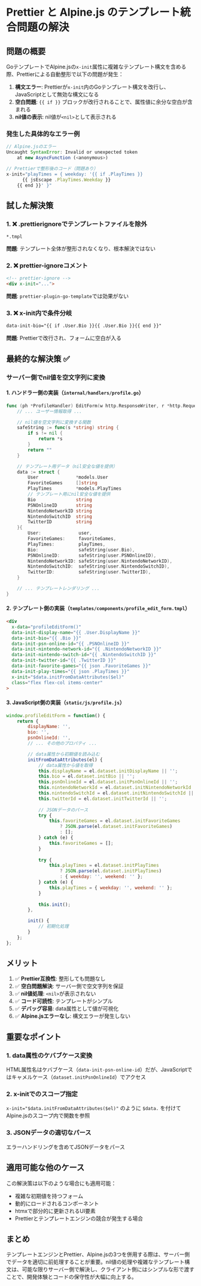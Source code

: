 # Prettier と Alpine.js のテンプレート統合問題の解決

## 問題の概要

GoテンプレートでAlpine.jsの`x-init`属性に複雑なテンプレート構文を含める際、Prettierによる自動整形で以下の問題が発生：

1. **構文エラー**: Prettierが`x-init`内のGoテンプレート構文を改行し、JavaScriptとして無効な構文になる
2. **空白問題**: `{{ if }}` ブロックが改行されることで、属性値に余分な空白が含まれる
3. **nil値の表示**: nil値が`<nil>`として表示される

### 発生した具体的なエラー例
```javascript
// Alpine.jsのエラー
Uncaught SyntaxError: Invalid or unexpected token
    at new AsyncFunction (<anonymous>)

// Prettierで整形後のコード（問題あり）
x-init="playTimes = { weekday: '{{ if .PlayTimes }}
      {{ jsEscape .PlayTimes.Weekday }}
    {{ end }}' }"
```

## 試した解決策

### 1. ❌ .prettierignoreでテンプレートファイルを除外
```
*.tmpl
```
**問題**: テンプレート全体が整形されなくなり、根本解決ではない

### 2. ❌ prettier-ignoreコメント
```html
<!-- prettier-ignore -->
<div x-init="...">
```
**問題**: `prettier-plugin-go-template`では効果がない

### 3. ❌ x-init内で条件分岐
```html
data-init-bio="{{ if .User.Bio }}{{ .User.Bio }}{{ end }}"
```
**問題**: Prettierで改行され、フォームに空白が入る

## 最終的な解決策 ✅

### サーバー側でnil値を空文字列に変換

#### 1. ハンドラー側の実装（`internal/handlers/profile.go`）

```go
func (ph *ProfileHandler) EditForm(w http.ResponseWriter, r *http.Request) {
    // ... ユーザー情報取得 ...

    // nil値を空文字列に変換する関数
    safeString := func(s *string) string {
        if s != nil {
            return *s
        }
        return ""
    }

    // テンプレート用データ（nil安全な値を提供）
    data := struct {
        User              *models.User
        FavoriteGames     []string
        PlayTimes         *models.PlayTimes
        // テンプレート用にnil安全な値を提供
        Bio               string
        PSNOnlineID       string
        NintendoNetworkID string
        NintendoSwitchID  string
        TwitterID         string
    }{
        User:              user,
        FavoriteGames:     favoriteGames,
        PlayTimes:         playTimes,
        Bio:               safeString(user.Bio),
        PSNOnlineID:       safeString(user.PSNOnlineID),
        NintendoNetworkID: safeString(user.NintendoNetworkID),
        NintendoSwitchID:  safeString(user.NintendoSwitchID),
        TwitterID:         safeString(user.TwitterID),
    }

    // ... テンプレートレンダリング ...
}
```

#### 2. テンプレート側の実装（`templates/components/profile_edit_form.tmpl`）

```html
<div
  x-data="profileEditForm()"
  data-init-display-name="{{ .User.DisplayName }}"
  data-init-bio="{{ .Bio }}"
  data-init-psn-online-id="{{ .PSNOnlineID }}"
  data-init-nintendo-network-id="{{ .NintendoNetworkID }}"
  data-init-nintendo-switch-id="{{ .NintendoSwitchID }}"
  data-init-twitter-id="{{ .TwitterID }}"
  data-init-favorite-games="{{ json .FavoriteGames }}"
  data-init-play-times="{{ json .PlayTimes }}"
  x-init="$data.initFromDataAttributes($el)"
  class="flex flex-col items-center"
>
```

#### 3. JavaScript側の実装（`static/js/profile.js`）

```javascript
window.profileEditForm = function() {
    return {
        displayName: '',
        bio: '',
        psnOnlineId: '',
        // ... その他のプロパティ ...

        // data属性から初期値を読み込む
        initFromDataAttributes(el) {
            // data属性から値を取得
            this.displayName = el.dataset.initDisplayName || '';
            this.bio = el.dataset.initBio || '';
            this.psnOnlineId = el.dataset.initPsnOnlineId || '';
            this.nintendoNetworkId = el.dataset.initNintendoNetworkId || '';
            this.nintendoSwitchId = el.dataset.initNintendoSwitchId || '';
            this.twitterId = el.dataset.initTwitterId || '';
            
            // JSONデータのパース
            try {
                this.favoriteGames = el.dataset.initFavoriteGames 
                    ? JSON.parse(el.dataset.initFavoriteGames) 
                    : [];
            } catch (e) {
                this.favoriteGames = [];
            }
            
            try {
                this.playTimes = el.dataset.initPlayTimes 
                    ? JSON.parse(el.dataset.initPlayTimes) 
                    : { weekday: '', weekend: '' };
            } catch (e) {
                this.playTimes = { weekday: '', weekend: '' };
            }
            
            this.init();
        },

        init() {
            // 初期化処理
        }
    };
};
```

## メリット

1. ✅ **Prettier互換性**: 整形しても問題なし
2. ✅ **空白問題解決**: サーバー側で空文字列を保証
3. ✅ **nil値処理**: `<nil>`が表示されない
4. ✅ **コード可読性**: テンプレートがシンプル
5. ✅ **デバッグ容易**: data属性として値が可視化
6. ✅ **Alpine.jsエラーなし**: 構文エラーが発生しない

## 重要なポイント

### 1. data属性のケバブケース変換
HTML属性名はケバブケース（`data-init-psn-online-id`）だが、JavaScriptではキャメルケース（`dataset.initPsnOnlineId`）でアクセス

### 2. x-initでのスコープ指定
`x-init="$data.initFromDataAttributes($el)"` のように `$data.` を付けてAlpine.jsのスコープ内で関数を参照

### 3. JSONデータの適切なパース
エラーハンドリングを含めてJSONデータをパース

## 適用可能な他のケース

この解決策は以下のような場合にも適用可能：

- 複雑な初期値を持つフォーム
- 動的にロードされるコンポーネント
- htmxで部分的に更新されるUI要素
- Prettierとテンプレートエンジンの競合が発生する場合

## まとめ

テンプレートエンジンとPrettier、Alpine.jsの3つを併用する際は、サーバー側でデータを適切に前処理することが重要。nil値の処理や複雑なテンプレート構文は、可能な限りサーバー側で解決し、クライアント側にはシンプルな形で渡すことで、開発体験とコードの保守性が大幅に向上する。